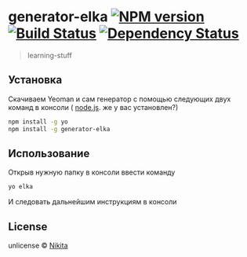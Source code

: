 # generator-elka [![NPM version][npm-image]][npm-url] [![Build Status][travis-image]][travis-url] [![Dependency Status][daviddm-image]][daviddm-url]
> learning-stuff

## Установка
 Скачиваем Yeoman и сам генератор с помощью следующих двух команд в консоли ( [node.js](https://nodejs.org/en/). же у вас установлен?)
```bash
npm install -g yo
npm install -g generator-elka
```
## Использование
 Открыв нужную папку в консоли ввести команду 
```bash
yo elka
```
И следовать дальнейшим инструкциям в консоли
## License

unlicense © [Nikita]()


[npm-image]: https://badge.fury.io/js/generator-elka.svg
[npm-url]: https://npmjs.org/package/generator-elka
[travis-image]: https://travis-ci.com/NikitMakarov/generator-elka.svg?branch=master
[travis-url]: https://travis-ci.com/NikitMakarov/generator-elka
[daviddm-image]: https://david-dm.org/NikitMakarov/generator-elka.svg?theme=shields.io
[daviddm-url]: https://david-dm.org/NikitMakarov/generator-elka
